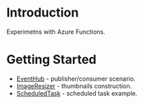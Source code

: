 # Introduction 
Experimetns with Azure Functions. 

# Getting Started
- [EventHub](/EXP.Functions/EXP.Functions.EventHub) - publisher/consumer scenario.
- [ImageResizer](/EXP.Functions/EXP.Functions.ImageResizer) - thumbnails construction.
- [ScheduledTask](/EXP.Functions/EXP.Functions.ScheduledTask) - scheduled task example.